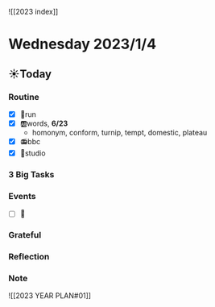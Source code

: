 ![[2023 index]]
# Wednesday 2023/1/4
## ☀Today
### Routine
- [x] 🏃run
- [x] 🆎words, **6/23**
	- homonym, conform, turnip, tempt, domestic, plateau
- [x] 📻bbc
- [x] 📘studio
### 3 Big Tasks
### Events
* [ ] 📆
### Grateful
### Reflection
### Note

![[2023 YEAR PLAN#01]]